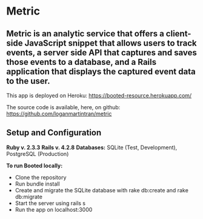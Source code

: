 # Metric

## Metric is an analytic service that offers a client-side JavaScript snippet that allows users to track events, a server side API that captures and saves those events to a database, and a Rails application that displays the captured event data to the user.

This app is deployed on Heroku: https://booted-resource.herokuapp.com/

The source code is available, here, on github: https://github.com/loganmartintran/metric

## Setup and Configuration
**Ruby v. 2.3.3**
**Rails v. 4.2.8**
**Databases:** SQLite (Test, Development), PostgreSQL (Production)

**To run Booted locally:**
- Clone the repository
- Run bundle install
- Create and migrate the SQLite database with rake db:create and rake db:migrate
- Start the server using rails s
- Run the app on localhost:3000
